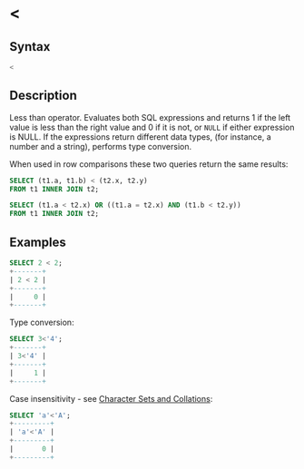 # &lt;

## Syntax

```sql
<
```

## Description

Less than operator. Evaluates both SQL expressions and returns 1 if the left value is less than the right value and 0 if it is not, or `NULL` if either expression is NULL. If the expressions return different data types, (for instance, a number and a string), performs type conversion.

When used in row comparisons these two queries return the same results:

```sql
SELECT (t1.a, t1.b) < (t2.x, t2.y) 
FROM t1 INNER JOIN t2;

SELECT (t1.a < t2.x) OR ((t1.a = t2.x) AND (t1.b < t2.y))
FROM t1 INNER JOIN t2;
```

## Examples

```sql
SELECT 2 < 2;
+-------+
| 2 < 2 |
+-------+
|     0 |
+-------+
```

Type conversion:

```sql
SELECT 3<'4';
+-------+
| 3<'4' |
+-------+
|     1 |
+-------+
```

Case insensitivity - see [Character Sets and Collations](/kb/en/data-types-character-sets-and-collations/):

```sql
SELECT 'a'<'A';
+---------+
| 'a'<'A' |
+---------+
|       0 |
+---------+
```